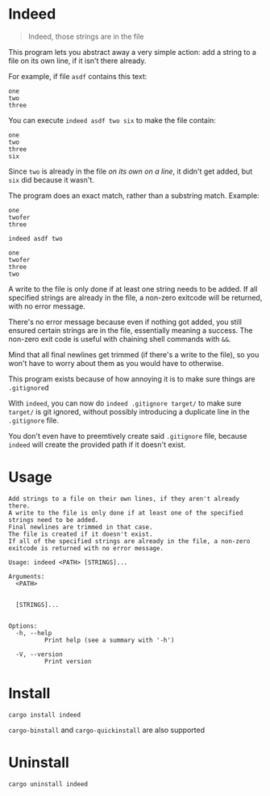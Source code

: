 # Indeed

> Indeed, those strings are in the file

This program lets you abstract away a very simple action: add a string to a file on its own line, if it isn't there already.

For example, if file `asdf` contains this text:
```
one
two
three

```

You can execute `indeed asdf two six` to make the file contain:
```
one
two
three
six
```

Since `two` is already in the file *on its own on a line*, it didn't get added, but `six` did because it wasn't.

The program does an exact match, rather than a substring match. Example:
```
one
twofer
three
```
```
indeed asdf two
```
```
one
twofer
three
two
```

A write to the file is only done if at least one string needs to be added. If all specified strings are already in the file, a non-zero exitcode will be returned, with no error message.

There's no error message because even if nothing got added, you still ensured certain strings are in the file, essentially meaning a success. The non-zero exit code is useful with chaining shell commands with `&&`.

Mind that all final newlines get trimmed (if there's a write to the file), so you won't have to worry about them as you would have to otherwise.

This program exists because of how annoying it is to make sure things are `.gitignore`d

With `indeed`, you can now do `indeed .gitignore target/` to make sure `target/` is git ignored, without possibly introducing a duplicate line in the `.gitignore` file.

You don't even have to preemtively create said `.gitignore` file, because `indeed` will create the provided path if it doesn't exist.

# Usage

```
Add strings to a file on their own lines, if they aren't already there.
A write to the file is only done if at least one of the specified strings need to be added.
Final newlines are trimmed in that case.
The file is created if it doesn't exist.
If all of the specified strings are already in the file, a non-zero exitcode is returned with no error message.

Usage: indeed <PATH> [STRINGS]...

Arguments:
  <PATH>
          

  [STRINGS]...
          

Options:
  -h, --help
          Print help (see a summary with '-h')

  -V, --version
          Print version
```

# Install

```
cargo install indeed
```

`cargo-binstall` and `cargo-quickinstall` are also supported

# Uninstall

```
cargo uninstall indeed
```
